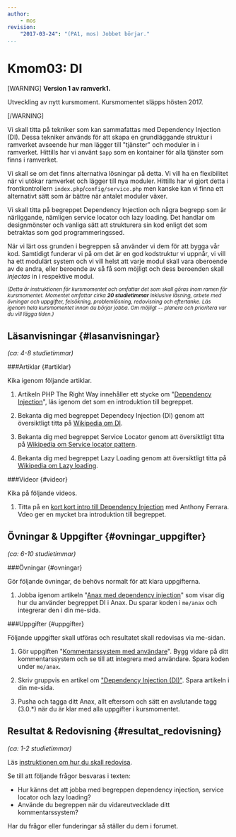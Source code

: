 ```yaml
---
author:
    - mos
revision:
    "2017-03-24": "(PA1, mos) Jobbet börjar."
...
```

Kmom03: DI
==================================

[WARNING]
**Version 1 av ramverk1.**

Utveckling av nytt kursmoment. Kursmomentet släpps hösten 2017.

[/WARNING]

Vi skall titta på tekniker som kan sammafattas med Dependency Injection (DI). Dessa tekniker används för att skapa en grundläggande struktur i ramverket avseende hur man lägger till "tjänster" och moduler in i ramverket. Hittills har vi använt `$app` som en kontainer för alla tjänster som finns i ramverket.

Vi skall se om det finns alternativa lösningar på detta. Vi vill ha en flexibilitet när vi utökar ramverket och lägger till nya moduler. Hittills har vi gjort detta i frontkontrollern `index.php`/`config/service.php` men kanske kan vi finna ett alternativt sätt som är bättre när antalet moduler växer.

Vi skall titta på begreppet Dependency Injection och några begrepp som är närliggande, nämligen service locator och lazy loading. Det handlar om designmönster och vanliga sätt att strukturera sin kod enligt det som betraktas som god programmeringssed.

När vi lärt oss grunden i begreppen så använder vi dem för att bygga vår kod. Samtidigt funderar vi på om det är en god kodstruktur vi uppnår, vi vill ha ett modulärt system och vi vill helst att varje modul skall vara oberoende av de andra, eller beroende av så få som möjligt och dess beroenden skall _injectas_ in i respektive modul.

<!--more-->



<small><i>(Detta är instruktionen för kursmomentet och omfattar det som skall göras inom ramen för kursmomentet. Momentet omfattar cirka **20 studietimmar** inklusive läsning, arbete med övningar och uppgifter, felsökning, problemlösning, redovisning och eftertanke. Läs igenom hela kursmomentet innan du börjar jobba. Om möjligt -- planera och prioritera var du vill lägga tiden.)</i></small>



Läsanvisningar  {#lasanvisningar}
---------------------------------

*(ca: 4-8 studietimmar)*



###Artiklar {#artiklar}

Kika igenom följande artiklar.

1. Artikeln PHP The Right Way innehåller ett stycke om "[Dependency Injection](http://www.phptherightway.com/#dependency_injection)", läs igenom det som en introduktion till begreppet.

1. Bekanta dig med begreppet Dependecy Injection (DI) genom att översiktligt titta på [Wikipedia om DI](https://en.wikipedia.org/wiki/Dependency_injection).

1. Bekanta dig med begreppet Service Locator genom att översiktligt titta på [Wikipedia om Service locator pattern](https://en.wikipedia.org/wiki/Service_locator_pattern).

1. Bekanta dig med begreppet Lazy Loading genom att översiktligt titta på [Wikipedia om Lazy loading](https://en.wikipedia.org/wiki/Lazy_loading).



###Videor {#videor}

Kika på följande videos.

1. Titta på en [kort kort intro till Dependency Injection](https://www.youtube.com/watch?v=IKD2-MAkXyQ) med Anthony Ferrara. Vdeo ger en mycket bra introduktion till begreppet.



Övningar & Uppgifter  {#ovningar_uppgifter}
-------------------------------------------

*(ca: 6-10 studietimmar)*



###Övningar {#ovningar}

Gör följande övningar, de behövs normalt för att klara uppgifterna.

1. Jobba igenom artikeln "[Anax med dependency injection](kunskap/anax-med-dependency-injection)" som visar dig hur du använder begreppet DI i Anax. Du sparar koden i `me/anax` och integrerar den i din me-sida.



###Uppgifter {#uppgifter}

Följande uppgifter skall utföras och resultatet skall redovisas via me-sidan.

1. Gör uppgiften "[Kommentarssystem med användare](uppgift/kommentarssystem-med-anvandare)". Bygg vidare på ditt kommentarssystem och se till att integrera med användare. Spara koden under `me/anax`.

1. Skriv gruppvis en artikel om ["Dependency Injection (DI)"](uppgift/skriv-artikel-om-di). Spara artikeln i din me-sida.

1. Pusha och tagga ditt Anax, allt eftersom och sätt en avslutande tagg (3.0.\*) när du är klar med alla uppgifter i kursmomentet.




Resultat & Redovisning  {#resultat_redovisning}
-----------------------------------------------

*(ca: 1-2 studietimmar)*

Läs [instruktionen om hur du skall redovisa](./../redovisa).

Se till att följande frågor besvaras i texten:

* Hur känns det att jobba med begreppen dependency injection, service locator och lazy loading?
* Använde du begreppen när du vidareutvecklade ditt kommentarssystem?

Har du frågor eller funderingar så ställer du dem i forumet.
